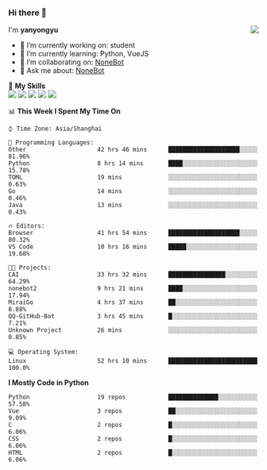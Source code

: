 ### Hi there 👋

<a href="#">
  <img align="right" src="https://github-readme-stats.vercel.app/api?username=yanyongyu&count_private=true&show_icons=true&bg_color=15,f2f7fd,E0EAFC" />
</a>

I'm **yanyongyu**

- 🔭 I’m currently working on: student
- 🌱 I’m currently learning: Python, VueJS
- 👯 I’m collaborating on: [NoneBot](https://github.com/nonebot)
- 💬 Ask me about: [NoneBot](https://github.com/nonebot)

🌟 **My Skills**  
![](https://img.shields.io/badge/-Python-3e74a2?style=flat-square&logo=Python&logoColor=fff)
![](https://img.shields.io/badge/-Vue-4fc08d?style=flat-square&logo=Vue.js&logoColor=fff)
![](https://img.shields.io/badge/-Node.js-339933?style=flat-square&logo=Node.js&logoColor=fff)
![](https://img.shields.io/badge/-Docker-2496ED?style=flat-square&logo=Docker&logoColor=fff)
![](https://img.shields.io/badge/-Linux-000000?style=flat-square&logo=Linux&logoColor=fff)

<!--START_SECTION:waka-->
📊 **This Week I Spent My Time On** 

```text
⌚︎ Time Zone: Asia/Shanghai

💬 Programming Languages: 
Other                    42 hrs 46 mins      ████████████████████░░░░░   81.96% 
Python                   8 hrs 14 mins       ████░░░░░░░░░░░░░░░░░░░░░   15.78% 
TOML                     19 mins             ░░░░░░░░░░░░░░░░░░░░░░░░░   0.63% 
Go                       14 mins             ░░░░░░░░░░░░░░░░░░░░░░░░░   0.46% 
Java                     13 mins             ░░░░░░░░░░░░░░░░░░░░░░░░░   0.43%

🔥 Editors: 
Browser                  41 hrs 54 mins      ████████████████████░░░░░   80.32% 
VS Code                  10 hrs 16 mins      █████░░░░░░░░░░░░░░░░░░░░   19.68%

🐱‍💻 Projects: 
CAI                      33 hrs 32 mins      ████████████████░░░░░░░░░   64.29% 
nonebot2                 9 hrs 21 mins       ████░░░░░░░░░░░░░░░░░░░░░   17.94% 
MiraiGo                  4 hrs 37 mins       ██░░░░░░░░░░░░░░░░░░░░░░░   8.88% 
QQ-GitHub-Bot            3 hrs 45 mins       █░░░░░░░░░░░░░░░░░░░░░░░░   7.21% 
Unknown Project          26 mins             ░░░░░░░░░░░░░░░░░░░░░░░░░   0.85%

💻 Operating System: 
Linux                    52 hrs 10 mins      █████████████████████████   100.0%

```

**I Mostly Code in Python** 

```text
Python                   19 repos            ██████████████░░░░░░░░░░░   57.58% 
Vue                      3 repos             ██░░░░░░░░░░░░░░░░░░░░░░░   9.09% 
C                        2 repos             █░░░░░░░░░░░░░░░░░░░░░░░░   6.06% 
CSS                      2 repos             █░░░░░░░░░░░░░░░░░░░░░░░░   6.06% 
HTML                     2 repos             █░░░░░░░░░░░░░░░░░░░░░░░░   6.06%

```



<!--END_SECTION:waka-->

